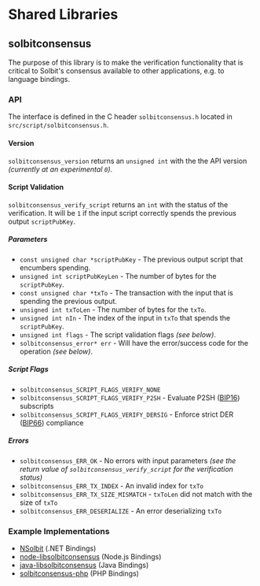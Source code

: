 Shared Libraries
================

## solbitconsensus

The purpose of this library is to make the verification functionality that is critical to Solbit's consensus available to other applications, e.g. to language bindings.

### API

The interface is defined in the C header `solbitconsensus.h` located in  `src/script/solbitconsensus.h`.

#### Version

`solbitconsensus_version` returns an `unsigned int` with the the API version *(currently at an experimental `0`)*.

#### Script Validation

`solbitconsensus_verify_script` returns an `int` with the status of the verification. It will be `1` if the input script correctly spends the previous output `scriptPubKey`.

##### Parameters
- `const unsigned char *scriptPubKey` - The previous output script that encumbers spending.
- `unsigned int scriptPubKeyLen` - The number of bytes for the `scriptPubKey`.
- `const unsigned char *txTo` - The transaction with the input that is spending the previous output.
- `unsigned int txToLen` - The number of bytes for the `txTo`.
- `unsigned int nIn` - The index of the input in `txTo` that spends the `scriptPubKey`.
- `unsigned int flags` - The script validation flags *(see below)*.
- `solbitconsensus_error* err` - Will have the error/success code for the operation *(see below)*.

##### Script Flags
- `solbitconsensus_SCRIPT_FLAGS_VERIFY_NONE`
- `solbitconsensus_SCRIPT_FLAGS_VERIFY_P2SH` - Evaluate P2SH ([BIP16](https://github.com/solbit/bips/blob/master/bip-0016.mediawiki)) subscripts
- `solbitconsensus_SCRIPT_FLAGS_VERIFY_DERSIG` - Enforce strict DER ([BIP66](https://github.com/solbit/bips/blob/master/bip-0066.mediawiki)) compliance

##### Errors
- `solbitconsensus_ERR_OK` - No errors with input parameters *(see the return value of `solbitconsensus_verify_script` for the verification status)*
- `solbitconsensus_ERR_TX_INDEX` - An invalid index for `txTo`
- `solbitconsensus_ERR_TX_SIZE_MISMATCH` - `txToLen` did not match with the size of `txTo`
- `solbitconsensus_ERR_DESERIALIZE` - An error deserializing `txTo`

### Example Implementations
- [NSolbit](https://github.com/NicolasDorier/NSolbit/blob/master/NSolbit/Script.cs#L814) (.NET Bindings)
- [node-libsolbitconsensus](https://github.com/bitpay/node-libsolbitconsensus) (Node.js Bindings)
- [java-libsolbitconsensus](https://github.com/dexX7/java-libsolbitconsensus) (Java Bindings)
- [solbitconsensus-php](https://github.com/Bit-Wasp/solbitconsensus-php) (PHP Bindings)
